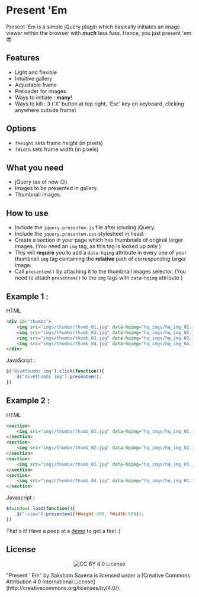 # Present 'Em

Present 'Em is a simple jQuery plugin which basically initiates an image viewer within the browser with **_much_** less fuss. Hence, you just present 'em :sunglasses:

## Features

* Light and flexible
* Intuitive gallery
* Adjustable frame
* Preloader for images
* Ways to initiate : __many__! 
* Ways to kill : 3 ('X' button at top right, 'Esc' key on keyboard, clicking anywhere outside frame)

## Options

- `fHeight` sets frame height (in pixels)
- `fWidth` sets frame width (in pixels)

## What you need

* jQuery (as of now :wink:)
* Images to be presented in gallery.
* Thumbnail images.

## How to use

- Include the `jquery.presentem.js` file after icluding jQuery.
- Include the `jquery.presentem.css` stylesheet in head.
- Create a section in your page which has thumbnails of original larger images. (You need an `img` tag, as this tag is looked up only )
- This will __require__ you to add a  `data-hqimg` attribute in every one of your thumbnail `img` tag containing the __relative__ path of corresponding larger image.
- Call `presentem()` by attaching it to the thumbnail images selector. (You need to attach `presentem()` to the `img` tags with `data-hqimg` attribute )

## Example 1 :

HTML 
```html
<div id="thumbs">
    <img src="imgs/thumbs/thumb_01.jpg" data-hqimg="hq_imgs/hq_img_01.jpg">
    <img src="imgs/thumbs/thumb_02.jpg" data-hqimg="hq_imgs/hq_img_02.jpg">
    <img src="imgs/thumbs/thumb_03.jpg" data-hqimg="hq_imgs/hq_img_03.jpg">
    <img src="imgs/thumbs/thumb_04.jpg" data-hqimg="hq_imgs/hq_img_04.jpg">
</div>
```
JavaScript : 
```javascript
$("div#thumbs img").click(function(){
    $("div#thumbs img").presentem();
})
```

## Example 2 :

HTML
```html
<section>
    <img src="imgs/thumbs/thumb_01.jpg" data-hqimg="hq_imgs/hq_img_01.jpg" class="view">
</section>
<section>
    <img src="imgs/thumbs/thumb_02.jpg" data-hqimg="hq_imgs/hq_img_02.jpg" class="view">
</section>
<section>
    <img src="imgs/thumbs/thumb_03.jpg" data-hqimg="hq_imgs/hq_img_03.jpg" class="view">
</section>
<section>
    <img src="imgs/thumbs/thumb_04.jpg" data-hqimg="hq_imgs/hq_img_04.jpg" class="view">
</section>
```
Javascript :
```javascript
$(window).load(function(){
    $(".view").presentem({fHeight:400, fWidth:600});
})
```
That's it! Have a peep at a [demo](http://sakshamsaxena.in/presentem/demo/) to get a feel :)

## License

<p align="center">
    <img src="https://i.creativecommons.org/l/by/4.0/88x31.png" alt="CC BY 4.0 License">
</p>
"Present ' Em" by Saksham Saxena is licensed under a [Creative Commons Attribution 4.0 International License](http://creativecommons.org/licenses/by/4.0/).
